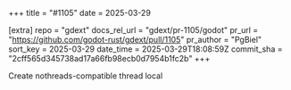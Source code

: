 +++
title = "#1105"
date = 2025-03-29

[extra]
repo = "gdext"
docs_rel_url = "gdext/pr-1105/godot"
pr_url = "https://github.com/godot-rust/gdext/pull/1105"
pr_author = "PgBiel"
sort_key = 2025-03-29
date_time = 2025-03-29T18:08:59Z
commit_sha = "2cff565d345738ad17a66fb98ecb0d7954b1fc2b"
+++

Create nothreads-compatible thread local
